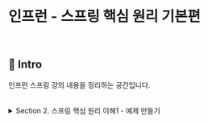 # 인프런 - 스프링 핵심 원리 기본편
</br>

## :pushpin: Intro

인프런 스프링 강의 내용을 정리하는 공간입니다.

</br>

<details>
<summary>Section 2. 스프링 핵심 원리 이해1 - 예제 만들기</summary>
<div markdown="1">
</br>
Section 2. 스프링 핵심 원리 이해1 - 예제 만들기
오늘은 순수 자바로 예제를 만들면서 스프링의 핵심 원리를 이해해보자!


✔ 비즈니스 요구사항과 설계
다음과 같이 비즈니스 요구사항이 주어졌을 때 설계를 해보자.

📌 회원
회원을 가입하고 조회할 수 있다.
회원은 일반과 VIP 두 가지 등급이 있다.
회원 데이터는 자체 DB를 구축할 수 있고, 외부 시스템과 연동할 수 있다. (미확정)
📌 주문과 할인 정책
회원은 상품을 주문할 수 있다.
회원 등급에 따라 할인 정책을 적용할 수 있다.
할인 정책은 모든 VIP는 1,000원을 할인해주는 고정 금액 할인을 적용해달라. (나중에 변경될 수 있다.)
할인 정책은 변경 가능성이 높다. 회사의 기본 할인 정책을 아직 정하지 못했고, 오픈 직전까지 고민을 미루고 싶다. 최악의 경우 할인을 적용하지 않을 수도 있다. (미확정)
요구사항을 보면 회원 데이터 부분이나 할인 정책 부분은 나중에 변경될 가능성이 있다.
하지만 이러한 부분이 결정될 때까지 언제까지나 개발을 미룰 수는 없다!

그러면 어떻게 해야할까?

인터페이스를 만들고 구현체를 언제든지 갈아끼울 수 있도록 설계하면 된다!
 </br>

⭐ 참고사항
지금부터는 순수 자바로 개발한다. 하지만 기본 세팅을 편하게 하기 위해서 스프링 부트를 사용한다는 점 기억해두기!
</br>

✔ 회원 도메인 설계
먼저 회원 도메인의 협력 관계에 대해 설계를 해보자.

회원 도메인 협력 관계


회원 도메인 요구사항
회원을 가입하고 조회할 수 있다.

→ 회원 서비스에 회원가입, 회원조회 기능을 제공한다.

회원은 일반과 VIP 두 가지 등급이 있다.

→ 회원 도메인 계층에서 설계하도록 만든다.

회원 데이터는 자체 DB를 구축할 수 있고, 외부 시스템과 연동할 수 있다. (미확정)

→ 회원 저장소라는 인터페이스를 별도로 만들고, 세 가지로 나눈다.

자바 코드로 메모리 회원 저장소라는 단순한 메모리를 만들어준다. (나중에 관련 부분이 확정되면 그때 교체해주면 된다!)
회원 클래스 다이어그램


협력 관계 설계를 다하면 이제 클래스 다이어그램을 만든다.

MemberService 역할을 인터페이스로 만들고, 그 구현을 MemberServiceImpl에서 한다.
MemberRepository 역할을 인터페이스로 만들고, 그 구현을 MemoryMemberRepository나 DbMemberRepository에서 한다.
회원 객체 다이어그램


실제 메모리 참조를 나타낸 것이다.

클라이언트는 회원 서비스를 바라보고, 회원 서비스는 메모리 회원 저장소를 바라본다.

✔ 회원 도메인 개발
실습 내용은 github에 올려두었다. (core 폴더)


✔ 회원 도메인 설계의 문제점
위의 설계서 내용을 따라서 자바 코드로 실습까지 마쳤는데 문제점이 발견된다!

OCP, DIP가 잘 지켜지고 있는지에 대한 의문을 갖게 된다.

회원 저장소로 지금 굉장히 단순한 메모리인 MemoryMemberRepositoy를 사용하고 있는데, 아직 미확정인 부분이기 때문에 이를 변경할 때 OCP 원칙이 지켜질 수 있을까?
의존 관계가 인터페이스 뿐만 아니라 구현까지 모두 의존하는 문제가 있다.
→ 이 문제들은 설계를 해가면서 해결해나갈 것이다.

✔ 주문과 할인 도메인 설계
주문 도메인 협력, 역할, 책임
📌 주문과 할인 정책 요구사항
회원은 상품을 주문할 수 있다.
회원 등급에 따라 할인 정책을 적용할 수 있다.
할인 정책은 모든 VIP는 1,000원을 할인해주는 고정 금액 할인을 적용해달라. (나중에 변경될 수 있다.)
할인 정책은 변경 가능성이 높다. 회사의 기본 할인 정책을 아직 정하지 못했고, 오픈 직전까지 고민을 미루고 싶다. 최악의 경우 할인을 적용하지 않을 수도 있다.


주문을 하는 동작은 다음과 같다.

1. 주문 생성
클라이언트는 주문 서비스에 주문 생성을 요청한다.

→ 이때 회원id, 상품명, 상품 가격을 넘겨준다.

2. 회원 조회
할인을 위해서는 회원 등급이 필요하다.
그래서 주문 서비스는 회원 저장소에서 회원을 조회한다.

→ 회원 조회할 때 findById를 이용해서 조회한다.

3. 할인 적용
주문 서비스는 회원 등급에 따른 할인 여부를 할인 정책에 위임하다.

4. 주문 결과 반환
주문 서비스는 할인 결과를 포함한 주문 결과를 반환한다.

주문 도메인 전체


역할과 구현까지 그린 그림이다.

계~속 강조했던 역할과 구현을 분리해서 객체를 자유롭게 조립할 수 있게 설계했다.

이로 인해 미확정된 부분들에 대해 유연하게 대처할 수 있게 되었다.

주문 도메인 클래스 다이어그램


주문 도메인 정책을 클래스 다이어그램을 나타낸 그림이다.

주문 도메인 객체 다이어그램
주문 도메인 객체 다이어그램 1

회원을 메모리에서 조회하고, 정액 할인 정책(고정 금액)을 지원해도 주문 서비스를 변경하지 않아도 된다.

주문 도메인 객체 다이어그램 2

회원을 메모리가 아닌 실제 DB에서 조회하고, 정률 할인 정책(주문 금액에 따라 % 할인)을 지원해도 주문 서비스를 변경하지 않아도 된다.

⭐ 각각 역할 간의 협력 관계는 그대로 유지된다.


</div>
</details>
 
